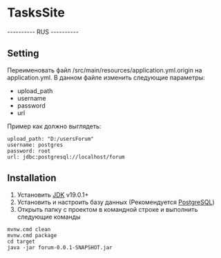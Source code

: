 # TasksSite
---------- RUS ----------
## Setting
Переименовать файл /src/main/resources/application.yml.origin на application.yml. В данном файле изменить следующие параметры:
- upload_path
- username
- password
- url

Пример как должно выглядеть:
``` 
upload_path: "D:/usersForum"
username: postgres
password: root
url: jdbc:postgresql://localhost/forum
```

## Installation
1. Установить [JDK](https://www.oracle.com/java/technologies/downloads/) v19.0.1+
2. Установить и настроить базу данных (Рекомендуется [PostgreSQL](https://www.postgresql.org/))
3. Открыть папку с проектом в командной строке и выполнить следующие команды
```
mvnw.cmd clean
mvnw.cmd package
cd target
java -jar forum-0.0.1-SNAPSHOT.jar
```
